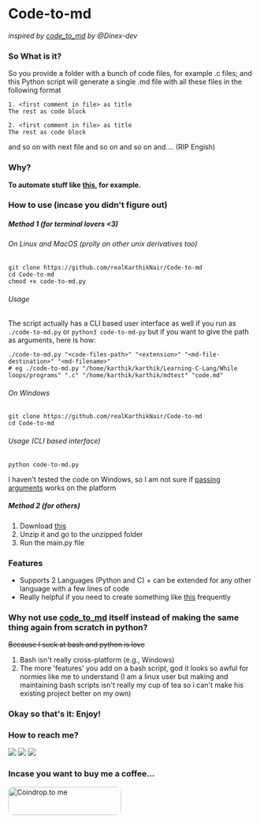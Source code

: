 # **Code-to-md**

*inspired by [code_to_md](https://github.com/Dinex-dev/code_to_md) by @Dinex-dev*

### So What is it?

So you provide a folder with a bunch of code files, for example .c files; and this Python script will generate a single .md file with 
all these files in the following format

    1. <first comment in file> as title 
    The rest as code block
    
    2. <first comment in file> as title
    The rest as code block

and so on with next file and so on and so on and.... (RIP Engish)

### Why?

**To automate stuff like [this](https://github.com/realKarthikNair/Learning-C-Lang/blob/main/Recursion/readme.md), for example.**

### How to use (incase you didn't figure out)

##### Method 1 (for terminal lovers <3)

###### On Linux and MacOS (prolly on other unix derivatives too)

    git clone https://github.com/realKarthikNair/Code-to-md
    cd Code-to-md
    chmod +x code-to-md.py

###### Usage
The script actually has a CLI based user interface as well if you run as `./code-to-md.py` or `python3 code-to-md-py` but if you want to give the path as arguments, here is how:

    ./code-to-md.py "<code-files-path>" "<extension>" "<md-file-destination>" "<md-filename>"
    # eg ./code-to-md.py "/home/karthik/karthik/Learning-C-Lang/While loops/programs" ".c" "/home/karthik/karthik/mdtest" "code.md"

###### On Windows

    git clone https://github.com/realKarthikNair/Code-to-md
    cd Code-to-md
    
###### Usage (CLI based interface)

    python code-to-md.py

I haven't tested the code on Windows, so I am not sure if [passing arguments](#usage) works on the platform

##### Method 2 (for others)

1. Download [this](https://github.com/realKarthikNair/Code-to-md/archive/refs/heads/main.zip)
2. Unzip it and go to the unzipped folder
3. Run the main.py file

### Features

- Supports 2 Languages (Python and C) + can be extended for any other language with a few lines of code
- Really helpful if you need to create something like [this](https://github.com/realKarthikNair/Learning-C-Lang/blob/main/basics/basics.md) frequently

### Why not use [code_to_md](https://github.com/Dinex-dev/code_to_md) itself instead of making the same thing again from scratch in python?

~~Because I suck at bash and python is love~~

1. Bash isn't really cross-platform (e.g., Windows)
2. The more 'features' you add on a bash script, god it looks so awful for normies like me to understand (I am a linux user but making and maintaining bash scripts isn't really my cup of tea so i can't make his existing project better on my own)

### Okay so that's it: Enjoy!

### How to reach me?

<p align="left">
    <a href="https://www.instagram.com/harry_kris_" alt="instagram">
        <img src="https://img.shields.io/badge/Instagram-%F0%9F%91%A8%E2%80%8D%F0%9F%92%BB-yellowgreen" /></a>
    <a href="https://www.telegram.me/realkarthiknair" alt="Telegram">
        <img src="https://img.shields.io/badge/Telegram-%F0%9F%91%A8%E2%80%8D%F0%9F%92%BB-orange" /></a>
    <a href="https://www.twitter.com/realkarthiknair" alt="twitter">
        <img src="https://img.shields.io/badge/Twitter-%F0%9F%91%A8%E2%80%8D%F0%9F%92%BB-orange" /></a>
</p>

### Incase you want to buy me a coffee...

<a slign="left" href="https://coindrop.to/realkarthiknair" target="_blank"><img align="left" src="https://coindrop.to/embed-button.png" style="border-radius: 10px; height: 57px !important;width: 229px !important;" alt="Coindrop.to me"></img></a>
